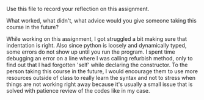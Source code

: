 Use this file to record your reflection on this assignment. 

What worked, what didn't, what advice would you give someone taking this course in the future?

While working on this assignment, I got struggled a bit making sure that indentation is right. Also since python is loosely and dynamically typed, some errors do not show up until you run the program. I spent time debugging an error on a line where I was calling refurbish method, only to find out that I had forgotten 'self' while declaring the constructor. To the person taking this course in the future, I would encourage them to use more resources outside of class to really learn the syntax and not to stress when things are not working right away because it's usually a small issue that is solved with patience review of the codes like in my case. 
